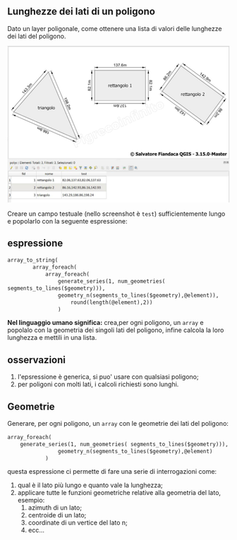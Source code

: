 ## Lunghezze dei lati di un poligono

Dato un layer poligonale, come ottenere una lista di valori delle lunghezze dei lati del poligono.

![](../img/esempi/lunghezza_lati_poligono/img_01.png)

Creare un campo testuale (nello screenshot è `test`) sufficientemente lungo e popolarlo con la seguente espressione:

## espressione

```
array_to_string(
        array_foreach(
            array_foreach(
                generate_series(1, num_geometries( segments_to_lines($geometry))),
                geometry_n(segments_to_lines($geometry),@element)), 
                    round(length(@element),2))
                ) 
```

**Nel linguaggio umano significa:** crea,per ogni poligono, un `array` e popolalo con la geometria dei singoli lati del poligono, infine calcola la loro lunghezza e mettili in una lista.

## osservazioni

1. l'epsressione è generica, si puo' usare con qualsiasi poligono;
2. per poligoni con molti lati, i calcoli richiesti sono lunghi.

## Geometrie

Generare, per ogni poligono, un `array` con le geometrie dei lati del poligono:

```
array_foreach(
    generate_series(1, num_geometries( segments_to_lines($geometry))),
                geometry_n(segments_to_lines($geometry),@element)
            )
```

questa espressione ci permette di fare una serie di interrogazioni come:
1. qual è il lato più lungo e quanto vale la lunghezza;
2. applicare tutte le funzioni geometriche relative alla geometria del lato, esempio:
   1. azimuth di un lato;
   2. centroide di un lato;
   3. coordinate di un vertice del lato n;
   4. ecc...